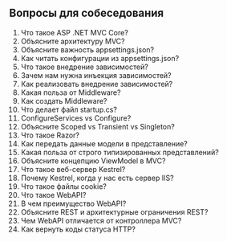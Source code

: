 ## Вопросы для собеседования

1. Что такое ASP .NET MVC Core?
2. Объясните архитектуру MVC?
3. Объясните важность appsettings.json?
4. Как читать конфигурации из appsettings.json?
5. Что такое внедрение зависимостей?
6. Зачем нам нужна инъекция зависимостей?
7. Как реализовать внедрение зависимостей?
8. Какая польза от Middleware?
9. Как создать Middleware?
10. Что делает файл startup.cs?
11. ConfigureServices vs Configure?
12. Объясните Scoped vs Transient vs Singleton?
13. Что такое Razor?
14. Как передать данные модели в представление?
15. Какая польза от строго типизированных представлений?
16. Объясните концепцию ViewModel в MVC?
17. Что такое веб-сервер Kestrel?
18. Почему Kestrel, когда у нас есть сервер IIS?
19. Что такое файлы cookie?
20. Что такое WebAPI?
21. В чем преимущество WebAPI?
22. Объясните REST и архитектурные ограничения REST?
23. Чем WebAPI отличается от контроллера MVC?
24. Как вернуть коды статуса HTTP?
